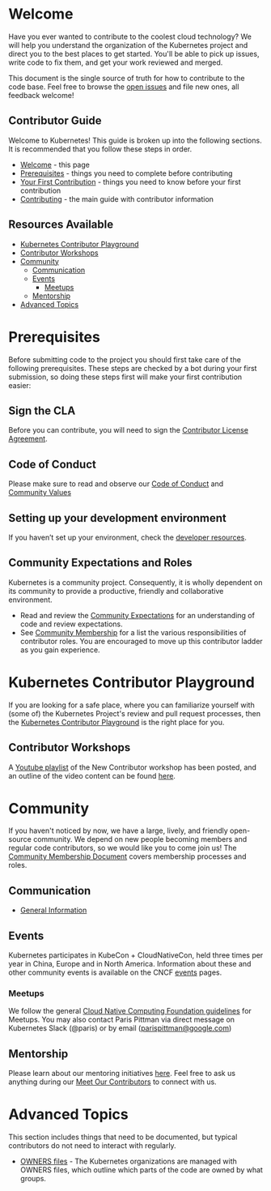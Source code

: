 # Welcome

Have you ever wanted to contribute to the coolest cloud technology?
We will help you understand the organization of the Kubernetes project and direct you to the best places to get started.
You'll be able to pick up issues, write code to fix them, and get your work reviewed and merged.

This document is the single source of truth for how to contribute to the code base.
Feel free to browse the [open issues](https://github.com/kubernetes/community/issues?q=is%3Aissue+is%3Aopen+label%3Aarea%2Fcontributor-guide) and file new ones, all feedback welcome!

## Contributor Guide

Welcome to Kubernetes! This guide is broken up into the following sections. 
It is recommended that you follow these steps in order. 

- [Welcome](#welcome) - this page 
- [Prerequisites](#prerequisites) - things you need to complete before contributing
- [Your First Contribution](first-contribution.md) - things you need to know before your first contribution
- [Contributing](contributing.md) - the main guide with contributor information

## Resources Available

- [Kubernetes Contributor Playground](#kubernetes-contributor-playground)
- [Contributor Workshops](#contributor-workshops)
- [Community](#community)
  - [Communication](#communication-1)
  - [Events](#events)
    - [Meetups](#meetups)
  - [Mentorship](#mentorship)
- [Advanced Topics](#advanced-topics)

# Prerequisites

Before submitting code to the project you should first take care of the following prerequisites.
These steps are checked by a bot during your first submission, so doing these steps first will make your first contribution easier: 

## Sign the CLA

Before you can contribute, you will need to sign the [Contributor License Agreement](/CLA.md).  

## Code of Conduct

Please make sure to read and observe our [Code of Conduct](/code-of-conduct.md) and [Community Values](/values.md)

## Setting up your development environment

If you haven’t set up your environment, check the [developer resources](/contributors/devel/README.md#setting-up-your-dev-environment-coding-and-debugging).

## Community Expectations and Roles

Kubernetes is a community project.
Consequently, it is wholly dependent on its community to provide a productive, friendly and collaborative environment.

- Read and review the [Community Expectations](expectations.md) for an understanding of code and review expectations.
- See [Community Membership](/community-membership.md) for a list the various responsibilities of contributor roles. You are encouraged to move up this contributor ladder as you gain experience.

# Kubernetes Contributor Playground

If you are looking for a safe place, where you can familiarize yourself with (some of) the Kubernetes Project's review and pull request processes, then the [Kubernetes Contributor Playground](https://github.com/kubernetes-sigs/contributor-playground/) is the right place for you.

## Contributor Workshops

A [Youtube playlist](https://www.youtube.com/playlist?list=PL69nYSiGNLP3M5X7stuD7N4r3uP2PZQUx) of the New Contributor workshop has been posted, and an outline of the video content can be found [here](/events/2018/05-contributor-summit). 

# Community

If you haven't noticed by now, we have a large, lively, and friendly open-source community.
We depend on new people becoming members and regular code contributors, so we would like you to come join us!
The [Community Membership Document](/community-membership.md) covers membership processes and roles.

## Communication

- [General Information](/communication)

## Events

Kubernetes participates in KubeCon + CloudNativeCon, held three times per year in China, Europe and in North America.
Information about these and other community events is available on the CNCF [events](https://www.cncf.io/events/) pages.

### Meetups

We follow the general [Cloud Native Computing Foundation guidelines](https://github.com/cncf/meetups) for Meetups.
You may also contact Paris Pittman via direct message on Kubernetes Slack (@paris) or by email (parispittman@google.com)

## Mentorship

Please learn about our mentoring initiatives [here](http://git.k8s.io/community/mentoring/README.md).
Feel free to ask us anything during our [Meet Our Contributors](https://github.com/kubernetes/community/blob/master/mentoring/programs/meet-our-contributors.md) to connect with us.

# Advanced Topics

This section includes things that need to be documented, but typical contributors do not need to interact with regularly.

- [OWNERS files](owners.md) - The Kubernetes organizations are managed with OWNERS files, which outline which parts of the code are owned by what groups.
